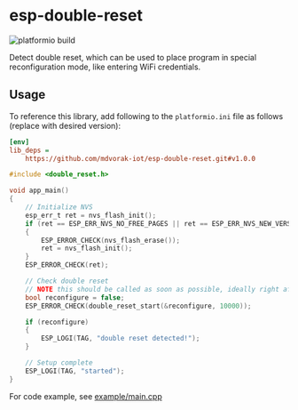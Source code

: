 # esp-double-reset

![platformio build](https://github.com/mdvorak-iot/esp-double-reset/workflows/platformio%20build/badge.svg)

Detect double reset, which can be used to place program in special reconfiguration mode, like entering WiFi credentials.

## Usage

To reference this library, add following to the `platformio.ini` file as follows (replace with desired version):

```ini
[env]
lib_deps =
    https://github.com/mdvorak-iot/esp-double-reset.git#v1.0.0
```

```c
#include <double_reset.h>

void app_main() 
{
	// Initialize NVS
	esp_err_t ret = nvs_flash_init();
	if (ret == ESP_ERR_NVS_NO_FREE_PAGES || ret == ESP_ERR_NVS_NEW_VERSION_FOUND)
	{
		ESP_ERROR_CHECK(nvs_flash_erase());
		ret = nvs_flash_init();
	}
	ESP_ERROR_CHECK(ret);

	// Check double reset
	// NOTE this should be called as soon as possible, ideally right after nvs init
	bool reconfigure = false;
	ESP_ERROR_CHECK(double_reset_start(&reconfigure, 10000));

	if (reconfigure)
	{
		ESP_LOGI(TAG, "double reset detected!");
	}

	// Setup complete
	ESP_LOGI(TAG, "started");
}
```

For code example, see [example/main.cpp](example/main.cpp)
